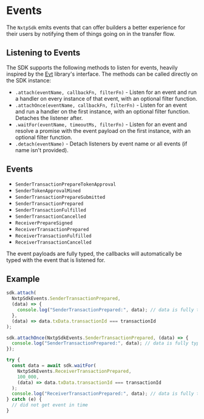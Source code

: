 # Events

The `NxtpSdk` emits events that can offer builders a better experience for their users by notifying them of things going on in the transfer flow.

## Listening to Events

The SDK supports the following methods to listen for events, heavily inspired by the [Evt](https://www.evt.land) library's interface. The methods can be called directly on the SDK instance:

* `.attach(eventName, callbackFn, filterFn)` - Listen for an event and run a handler on every instance of that event, with an optional filter function.
* `.attachOnce(eventName, callbackFn, filterFn)` - Listen for an event and run a handler on the first instance, with an optional filter function. Detaches the listener after.
* `.waitFor(eventName, timeoutMs, filterFn)` - Listen for an event and resolve a promise with the event payload on the first instance, with an optional filter function.
* `.detach(eventName)` - Detach listeners by event name or all events (if name isn't provided).

## Events

* `SenderTransactionPrepareTokenApproval`
* `SenderTokenApprovalMined`
* `SenderTransactionPrepareSubmitted`
* `SenderTransactionPrepared`
* `SenderTransactionFulfilled`
* `SenderTransactionCancelled`
* `ReceiverPrepareSigned`
* `ReceiverTransactionPrepared`
* `ReceiverTransactionFulfilled`
* `ReceiverTransactionCancelled`

The event payloads are fully typed, the callbacks will automatically be typed with the event that is listened for.

## Example

```ts
sdk.attach(
  NxtpSdkEvents.SenderTransactionPrepared,
  (data) => {
    console.log("SenderTransactionPrepared:", data); // data is fully typed
  },
  (data) => data.txData.transactionId === transactionId
);
```

```ts
sdk.attachOnce(NxtpSdkEvents.SenderTransactionPrepared, (data) => {
  console.log("SenderTransactionPrepared:", data); // data is fully typed
});
```

```ts
try {
  const data = await sdk.waitFor(
    NxtpSdkEvents.ReceiverTransactionPrepared,
    100_000,
    (data) => data.txData.transactionId === transactionId
  );
  console.log("ReceiverTransactionPrepared:", data); // data is fully typed
} catch (e) {
  // did not get event in time
}
```
